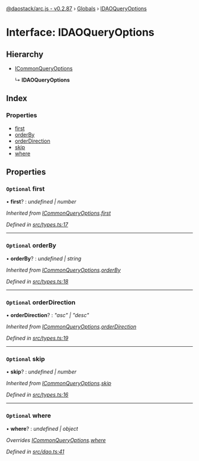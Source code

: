 [@daostack/arc.js - v0.2.87](../README.md) › [Globals](../globals.md) › [IDAOQueryOptions](idaoqueryoptions.md)

# Interface: IDAOQueryOptions

## Hierarchy

* [ICommonQueryOptions](icommonqueryoptions.md)

  ↳ **IDAOQueryOptions**

## Index

### Properties

* [first](idaoqueryoptions.md#optional-first)
* [orderBy](idaoqueryoptions.md#optional-orderby)
* [orderDirection](idaoqueryoptions.md#optional-orderdirection)
* [skip](idaoqueryoptions.md#optional-skip)
* [where](idaoqueryoptions.md#optional-where)

## Properties

### `Optional` first

• **first**? : *undefined | number*

*Inherited from [ICommonQueryOptions](icommonqueryoptions.md).[first](icommonqueryoptions.md#optional-first)*

*Defined in [src/types.ts:17](https://github.com/daostack/alchemy-monorepo/blob/6a18bc5/packages/arc.js/src/types.ts#L17)*

___

### `Optional` orderBy

• **orderBy**? : *undefined | string*

*Inherited from [ICommonQueryOptions](icommonqueryoptions.md).[orderBy](icommonqueryoptions.md#optional-orderby)*

*Defined in [src/types.ts:18](https://github.com/daostack/alchemy-monorepo/blob/6a18bc5/packages/arc.js/src/types.ts#L18)*

___

### `Optional` orderDirection

• **orderDirection**? : *"asc" | "desc"*

*Inherited from [ICommonQueryOptions](icommonqueryoptions.md).[orderDirection](icommonqueryoptions.md#optional-orderdirection)*

*Defined in [src/types.ts:19](https://github.com/daostack/alchemy-monorepo/blob/6a18bc5/packages/arc.js/src/types.ts#L19)*

___

### `Optional` skip

• **skip**? : *undefined | number*

*Inherited from [ICommonQueryOptions](icommonqueryoptions.md).[skip](icommonqueryoptions.md#optional-skip)*

*Defined in [src/types.ts:16](https://github.com/daostack/alchemy-monorepo/blob/6a18bc5/packages/arc.js/src/types.ts#L16)*

___

### `Optional` where

• **where**? : *undefined | object*

*Overrides [ICommonQueryOptions](icommonqueryoptions.md).[where](icommonqueryoptions.md#optional-where)*

*Defined in [src/dao.ts:41](https://github.com/daostack/alchemy-monorepo/blob/6a18bc5/packages/arc.js/src/dao.ts#L41)*
